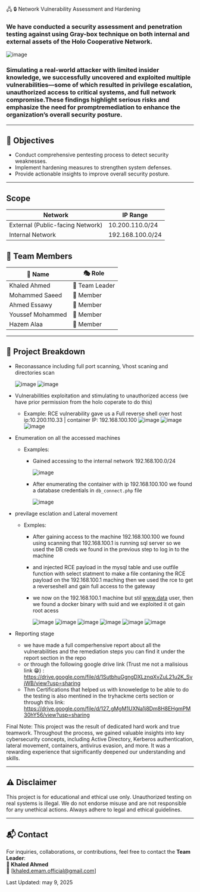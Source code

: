  🖧 🔒 Network Vulnerability Assessment and Hardening

### We have conducted  a security assessment and penetration testing against using Gray-box technique on both internal and external assets of the Holo Cooperative Network.
 ![image](https://github.com/user-attachments/assets/62a80215-0dbc-4574-bbf0-129b1f460e69)

### Simulating a real-world attacker with limited insider knowledge, we successfully uncovered and exploited multiple vulnerabilities—some of which resulted in privilege escalation, unauthorized access to critical systems, and full network compromise.These findings highlight serious risks and emphasize the need for promptremediation to enhance the organization’s overall security posture.
---

## 🎯 Objectives
- Conduct comprehensive pentesting process to detect security weaknesses.
- Implement hardening measures to strengthen system defenses.
- Provide actionable insights to improve overall security posture.

---
## Scope
|    Network                   | IP Range            |
|------------------------------|----------------------|
| External (Public-facing Network) | 10.200.110.0/24  |
| Internal Network             | 192.168.100.0/24     |


## 👥 Team Members  

| 🏅 Name            | 🎭 Role   |
|------------------|-----------|
|  Khaled Ahmed   | 🔹 Team Leader  |
| Mohammed Saeed   | 🔹 Member  |
| Ahmed Essawy   | 🔹 Member  |
| Youssef Mohammed | 🔹 Member  |
| Hazem Alaa      | 🔹 Member  |

--- 

## 📌 Project Breakdown  


- Reconassance including full port scanning, Vhost scaning and directories scan
  
   ![image](https://github.com/user-attachments/assets/4df80cb8-09cb-4f5d-8ec1-a7720272bf34)
   ![image](https://github.com/user-attachments/assets/c7d7749e-fcfa-4044-99cb-734f0d1f6806)

- Vulnerabilities exploitation and stimulating to unauthorized access (we have prior permission from the holo coperate to do this)
   * Example: RCE vulnerability gave us a Full reverse shell over host ip:10.200.110.33 | container IP: 192.168.100.100
     ![image](https://github.com/user-attachments/assets/8072c162-53b4-4c60-9a61-6f000e71dade)
     ![image](https://github.com/user-attachments/assets/2847851c-016d-47bb-857e-2b812a3caf68)
     ![image](https://github.com/user-attachments/assets/8aa45d92-b736-4ae0-830e-e100c068985c)

   
- Enumeration on all the accessed machines
  * Examples:
      * Gained accessing to the internal network 192.168.100.0/24
    
        ![image](https://github.com/user-attachments/assets/85b6ca20-da85-4aa4-ae9f-020fbea8cc3d)
    
      * After enumerating the container with ip 192.168.100.100 we found a database credentials in  `db_connect.php` file
    
          ![image](https://github.com/user-attachments/assets/0ec7023b-1457-42ad-b433-d60547cac07b)


- previlage esclation and Lateral movement

  * Exmples:
      * After gaining access to the machine 192.168.100.100 we found using scanning that 192.168.100.1 is running sql server so we used the DB creds we found in the previous step to log in to the machine
      * and injected RCE payload in the mysql table and use outfile function with select statment to make a file contaning the RCE payload on the 192.168.100.1 maching then we used the rce to get a reverseshell and gain full access to the gateway
      * we now on the 192.168.100.1 machine but stil www.data user, then we found a docker binary with suid and we exploited it ot gain root acess
    
         ![image](https://github.com/user-attachments/assets/83f9164a-d501-4c12-9ae4-533eb8899f52)
         ![image](https://github.com/user-attachments/assets/18a62b44-cca0-4c7a-a1ca-ca640c5d9774)
         ![image](https://github.com/user-attachments/assets/aa481f7b-3160-465c-9512-903f87896b78)
         ![image](https://github.com/user-attachments/assets/9a476ee4-709c-4ca5-8631-62ce7cb3995e)
         ![image](https://github.com/user-attachments/assets/a719d556-b47a-4cf7-bbb2-f4bfc0f50ae0)
         ![image](https://github.com/user-attachments/assets/1e452964-e850-4787-b26d-eba6cf50d02b)

    
    
- Reporting stage
  * we have made a full comperhensive report about all the vulnerabilities and the remediation steps you can find it under the report section in the repo
  * or through the  following google drive link (Trust me not a malisious link 😁) : https://drive.google.com/file/d/1SutbhuGgngDXLznqXvZuL21u2K_SvjWB/view?usp=sharing
  * Thm Certifications that helped us with knoweledge to be able to do the testing is also mentined in the tryhackme certs section or through this link: https://drive.google.com/file/d/127_gMgM1UXNa1j8Dm8H8EHgmPM30hY56/view?usp=sharing
  
     

Final Note:
This project was the result of dedicated hard work and true teamwork. Throughout the process, we gained valuable insights into key cybersecurity concepts, including Active Directory, Kerberos authentication, lateral movement, containers, antivirus evasion, and more. It was a rewarding experience that significantly deepened our understanding and skills.


---

## ⚠️ Disclaimer  
This project is for educational and ethical use only. Unauthorized testing on real systems is illegal. We do not endorse misuse and are not responsible for any unethical actions. Always adhere to legal and ethical guidelines.  

---

## 📬 Contact  
For inquiries, collaborations, or contributions, feel free to contact the **Team Leader**:  
**🔹 Khaled Ahmed**  
📧 [khaled.emam.official@gmail.com]  

Last Updated: may 9, 2025


